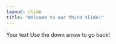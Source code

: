 ```yaml
---
layout: slide
title: "Welcome to our third slide!"
---
```

Your text
Use the down arrow to go back!
